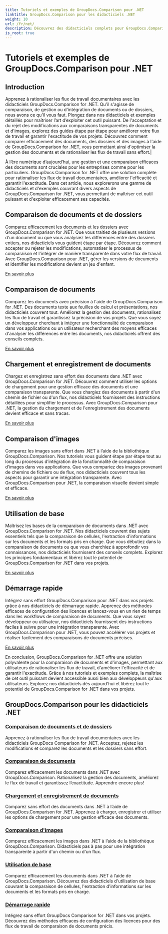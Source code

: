 ```yaml
---
title: Tutoriels et exemples de GroupDocs.Comparison pour .NET
linktitle: GroupDocs.Comparison pour les didacticiels .NET
weight: 10
url: /fr/net/
description: Découvrez des didacticiels complets pour GroupDocs.Comparison pour .NET, facilitant la comparaison, la gestion et l'intégration efficaces de documents et de dossiers sans effort.
is_root: true
---
```


# Tutoriels et exemples de GroupDocs.Comparison pour .NET

## Introduction

Apprenez à rationaliser les flux de travail documentaires avec les didacticiels GroupDocs.Comparison for .NET. Qu'il s'agisse de comparaison, de gestion ou d'intégration de documents ou de dossiers, nous avons ce qu'il vous faut. Plongez dans nos didacticiels et exemples détaillés pour maîtriser l’art d’exploiter cet outil puissant. De l'acceptation et du rejet des modifications aux comparaisons transparentes de documents et d'images, explorez des guides étape par étape pour améliorer votre flux de travail et garantir l'exactitude de vos projets. Découvrez comment comparer efficacement des documents, des dossiers et des images à l'aide de GroupDocs.Comparison for .NET, vous permettant ainsi d'optimiser la gestion des documents et de rationaliser les flux de travail sans effort.|

À l’ère numérique d’aujourd’hui, une gestion et une comparaison efficaces des documents sont cruciales pour les entreprises comme pour les particuliers. GroupDocs.Comparison for .NET offre une solution complète pour rationaliser les flux de travail documentaires, améliorer l'efficacité et garantir l'exactitude. Dans cet article, nous explorerons une gamme de didacticiels et d'exemples couvrant divers aspects de GroupDocs.Comparison for .NET, vous permettant de maîtriser cet outil puissant et d'exploiter efficacement ses capacités.

## Comparaison de documents et de dossiers

Comparez efficacement les documents et les dossiers avec GroupDocs.Comparison for .NET. Que vous traitiez de plusieurs versions d'un document ou que vous analysiez les différences entre des dossiers entiers, nos didacticiels vous guident étape par étape. Découvrez comment accepter ou rejeter les modifications, automatiser le processus de comparaison et l'intégrer de manière transparente dans votre flux de travail. Avec GroupDocs.Comparison pour .NET, gérer les versions de documents et identifier les modifications devient un jeu d'enfant.

[En savoir plus](./documents-and-folder-comparison/)

## Comparaison de documents

Comparez les documents avec précision à l'aide de GroupDocs.Comparison for .NET. Des documents texte aux feuilles de calcul et présentations, nos didacticiels couvrent tout. Améliorez la gestion des documents, rationalisez les flux de travail et garantissez la précision de vos projets. Que vous soyez un développeur cherchant à intégrer une fonctionnalité de comparaison dans vos applications ou un utilisateur recherchant des moyens efficaces d'analyser les différences entre les documents, nos didacticiels offrent des conseils complets.

[En savoir plus](./document-comparison/)

## Chargement et enregistrement de documents

Chargez et enregistrez sans effort des documents dans .NET avec GroupDocs.Comparison for .NET. Découvrez comment utiliser les options de chargement pour une gestion efficace des documents et une comparaison transparente. Que vous chargiez des documents à partir d'un chemin de fichier ou d'un flux, nos didacticiels fournissent des instructions détaillées pour simplifier le processus. Avec GroupDocs.Comparison pour .NET, la gestion du chargement et de l'enregistrement des documents devient efficace et sans tracas.

[En savoir plus](./loading-and-saving-documents/)

## Comparaison d'images

Comparez les images sans effort dans .NET à l’aide de la bibliothèque GroupDocs.Comparison. Nos tutoriels vous guident étape par étape tout au long du processus d’intégration de la fonctionnalité de comparaison d’images dans vos applications. Que vous compariez des images provenant de chemins de fichiers ou de flux, nos didacticiels couvrent tous les aspects pour garantir une intégration transparente. Avec GroupDocs.Comparison pour .NET, la comparaison visuelle devient simple et efficace.

[En savoir plus](./image-comparison/)

## Utilisation de base 

Maîtrisez les bases de la comparaison de documents dans .NET avec GroupDocs.Comparison for .NET. Nos didacticiels couvrent des sujets essentiels tels que la comparaison de cellules, l'extraction d'informations sur les documents et les formats pris en charge. Que vous débutiez dans la comparaison de documents ou que vous cherchiez à approfondir vos connaissances, nos didacticiels fournissent des conseils complets. Explorez les principes fondamentaux et libérez tout le potentiel de GroupDocs.Comparison for .NET dans vos projets.

[En savoir plus](./basic-usage/)

## Démarrage rapide 

Intégrez sans effort GroupDocs.Comparison pour .NET dans vos projets grâce à nos didacticiels de démarrage rapide. Apprenez des méthodes efficaces de configuration des licences et lancez-vous en un rien de temps dans les workflows de comparaison de documents. Que vous soyez développeur ou utilisateur, nos didacticiels fournissent des instructions faciles à suivre pour une intégration transparente. Avec GroupDocs.Comparison pour .NET, vous pouvez accélérer vos projets et réaliser facilement des comparaisons de documents précises.

[En savoir plus](./quick-start/)

En conclusion, GroupDocs.Comparison for .NET offre une solution polyvalente pour la comparaison de documents et d'images, permettant aux utilisateurs de rationaliser les flux de travail, d'améliorer l'efficacité et de garantir l'exactitude. Grâce à nos tutoriels et exemples complets, la maîtrise de cet outil puissant devient accessible aussi bien aux développeurs qu'aux utilisateurs. Explorez nos didacticiels dès aujourd'hui et libérez tout le potentiel de GroupDocs.Comparison for .NET dans vos projets.
## GroupDocs.Comparison pour les didacticiels .NET 
### [Comparaison de documents et de dossiers](./documents-and-folder-comparison/)
Apprenez à rationaliser les flux de travail documentaires avec les didacticiels GroupDocs Comparison for .NET. Acceptez, rejetez les modifications et comparez les documents et les dossiers sans effort.
### [Comparaison de documents](./document-comparison/)
Comparez efficacement les documents dans .NET avec GroupDocs.Comparison. Rationalisez la gestion des documents, améliorez le flux de travail et garantissez l’exactitude. Apprendre encore plus!
### [Chargement et enregistrement de documents](./loading-and-saving-documents/)
Comparez sans effort des documents dans .NET à l’aide de GroupDocs.Comparison for .NET. Apprenez à charger, enregistrer et utiliser les options de chargement pour une gestion efficace des documents.
### [Comparaison d'images](./image-comparison/)
Comparez efficacement les images dans .NET à l’aide de la bibliothèque GroupDocs.Comparison. Didacticiels pas à pas pour une intégration transparente à partir d'un chemin ou d'un flux.
### [Utilisation de base](./basic-usage/)
Comparez efficacement les documents dans .NET à l’aide de GroupDocs.Comparison. Découvrez des didacticiels d'utilisation de base couvrant la comparaison de cellules, l'extraction d'informations sur les documents et les formats pris en charge.
### [Démarrage rapide](./quick-start/)
Intégrez sans effort GroupDocs Comparison for .NET dans vos projets. Découvrez des méthodes efficaces de configuration des licences pour des flux de travail de comparaison de documents précis.